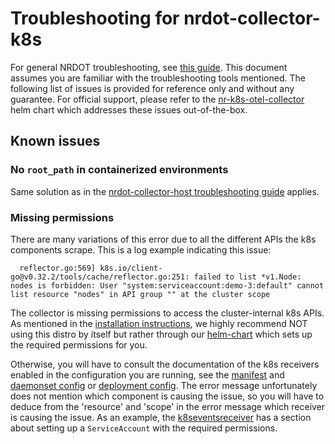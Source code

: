 # Troubleshooting for nrdot-collector-k8s

For general NRDOT troubleshooting, see [this guide](../TROUBLESHOOTING.md). This document assumes you are familiar with
the troubleshooting tools mentioned. The following list of issues is provided for reference only and without any guarantee. For official support, please refer to the [nr-k8s-otel-collector](https://github.com/newrelic/helm-charts/tree/master/charts/nr-k8s-otel-collector) helm chart which addresses these issues out-of-the-box.

## Known issues

### No `root_path` in containerized environments
Same solution as in the [nrdot-collector-host troubleshooting guide](../nrdot-collector-host/TROUBLESHOOTING.md#no-root_path-in-containerized-environments) applies.

### Missing permissions
There are many variations of this error due to all the different APIs the k8s components scrape. This is a log example indicating this issue:
```
  reflector.go:569] k8s.io/client-go@v0.32.2/tools/cache/reflector.go:251: failed to list *v1.Node: nodes is forbidden: User "system:serviceaccount:demo-3:default" cannot list resource "nodes" in API group "" at the cluster scope
```
The collector is missing permissions to access the cluster-internal k8s APIs. 
As mentioned in the [installation instructions](./README.md), we highly recommend NOT using this distro by itself but rather through our [helm-chart](https://github.com/newrelic/helm-charts/tree/master/charts/nr-k8s-otel-collector) which sets up the required permissions for you.

Otherwise, you will have to consult the documentation of the k8s receivers enabled in the configuration you are running, see the [manifest](./manifest.yaml) and [daemonset config](./config-daemonset.yaml) or [deployment config](./config-deployment.yaml). The error message unfortunately does not mention which component is causing the issue, so you will have to deduce from the 'resource' and 'scope' in the error message which receiver is causing the issue. As an example, the [k8seventsreceiver](https://github.com/open-telemetry/opentelemetry-collector-contrib/blob/main/receiver/k8seventsreceiver/README.md#service-account) has a section about setting up a `ServiceAccount` with the required permissions.